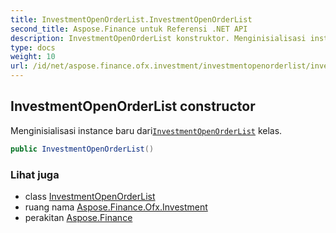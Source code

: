 ```yaml
---
title: InvestmentOpenOrderList.InvestmentOpenOrderList
second_title: Aspose.Finance untuk Referensi .NET API
description: InvestmentOpenOrderList konstruktor. Menginisialisasi instance baru dariInvestmentOpenOrderList kelas.
type: docs
weight: 10
url: /id/net/aspose.finance.ofx.investment/investmentopenorderlist/investmentopenorderlist/
---
```

## InvestmentOpenOrderList constructor

Menginisialisasi instance baru dari[`InvestmentOpenOrderList`](../) kelas.

```csharp
public InvestmentOpenOrderList()
```

### Lihat juga

* class [InvestmentOpenOrderList](../)
* ruang nama [Aspose.Finance.Ofx.Investment](../../investmentopenorderlist/)
* perakitan [Aspose.Finance](../../../)


